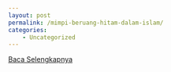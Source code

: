```yaml
---
layout: post
permalink: /mimpi-beruang-hitam-dalam-islam/
categories:
    - Uncategorized
---
```


[Baca Selengkapnya](/07)